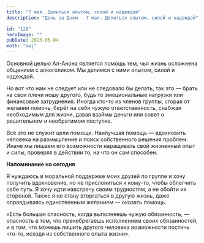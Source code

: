 ```yaml
---
title: "7 мая. Делиться опытом, силой и надеждой"
description: "День за Днем - 7 мая. Делиться опытом, силой и надеждой"

id: "128"
heroImage: ""
pubDate: 2023-05-04
moth: "maj"
---
```


Основной целью Ал-Анона является помощь тем, чья жизнь осложнена общением с
алкоголиком. Мы делимся с ними опытом, силой и надеждой.

Но вот что нам не следует или не следовало бы делать, так это — брать на свои
плечи ношу другого, будь то эмоциональные нагрузки или финансовые затруднения.
Иногда кто-то из членов группы, сгорая от желания помочь, берёт на себя чужую
ответственность, снабжая необходимым для жизни, давая взаймы деньги или совет
о решительном и необратимом поступке.

Всё это не служит цели помощи. Наилучшая помощь — вдохновить человека на
размышление и поиск собственного решения проблем. Иначе мы лишаем его
возможности наращивать свой жизненный опыт и силы, проверяя в действии то, на
что он сам способен.

**Напоминание на сегодня**

Я нуждаюсь в моральной поддержке моих друзей по группе и хочу получить
вдохновение, но не прислониться к кому-то, чтобы облегчить себе путь. Я хочу
идти навстречу своим трудностям, а не обойти их стороной. Также я не стану
вторгаться в другую жизнь, даже оправдываясь единственным желанием — оказать
помощь.

«Есть большая опасность, когда выполняешь чужую обязанность, — опасность в
том, что пренебрегаешь исполнением своих обязанностей, и в том, что можешь
лишить другого человека возможности постичь что-то, исходя из собственного
опыта жизни».
